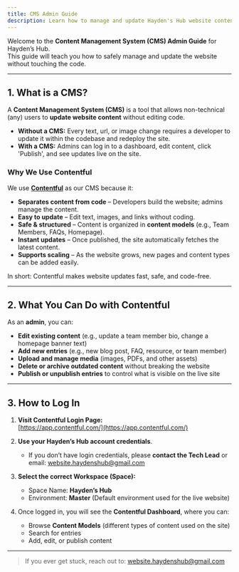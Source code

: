 ```yaml
---
title: CMS Admin Guide
description: Learn how to manage and update Hayden's Hub website content through the Contentful CMS.
---
```


Welcome to the **Content Management System (CMS) Admin Guide** for Hayden’s Hub.  
This guide will teach you how to safely manage and update the website without touching the code.

---

## 1. What is a CMS?

A **Content Management System (CMS)** is a tool that allows non-technical (any) users to **update website content** without editing code.

- **Without a CMS:** Every text, url, or image change requires a developer to update it within the codebase and redeploy the site.
- **With a CMS:** Admins can log in to a dashboard, edit content, click 'Publish', and see updates live on the site.

### Why We Use Contentful

We use **[Contentful](https://www.contentful.com/)** as our CMS because it:

- **Separates content from code** – Developers build the website; admins manage the content.
- **Easy to update** – Edit text, images, and links without coding.
- **Safe & structured** – Content is organized in **content models** (e.g., Team Members, FAQs, Homepage).
- **Instant updates** – Once published, the site automatically fetches the latest content.
- **Supports scaling** – As the website grows, new pages and content types can be added easily.

In short: Contentful makes website updates fast, safe, and code-free.

---

## 2. What You Can Do with Contentful

As an **admin**, you can:

- **Edit existing content** (e.g., update a team member bio, change a homepage banner text)
- **Add new entries** (e.g., new blog post, FAQ, resource, or team member)
- **Upload and manage media** (images, PDFs, and other assets)
- **Delete or archive outdated content** without breaking the website
- **Publish or unpublish entries** to control what is visible on the live site

---

## 3. How to Log In

1. **Visit Contentful Login Page:**  
   [https://app.contentful.com/](https://app.contentful.com/)

2. **Use your Hayden’s Hub account credentials**.  
   - If you don’t have login credentials, please **contact the Tech Lead** or email: [website.haydenshub@gmail.com](mailto:website.haydenshub@gmail.com)

3. **Select the correct Workspace (Space):**  
   - Space Name: **Hayden’s Hub**
   - Environment: **Master** (Default environment used for the live website)

4. Once logged in, you will see the **Contentful Dashboard**, where you can:
   - Browse **Content Models** (different types of content used on the site)
   - Search for entries
   - Add, edit, or publish content

---

> If you ever get stuck, reach out to: [website.haydenshub@gmail.com](mailto:website.haydenshub@gmail.com)

